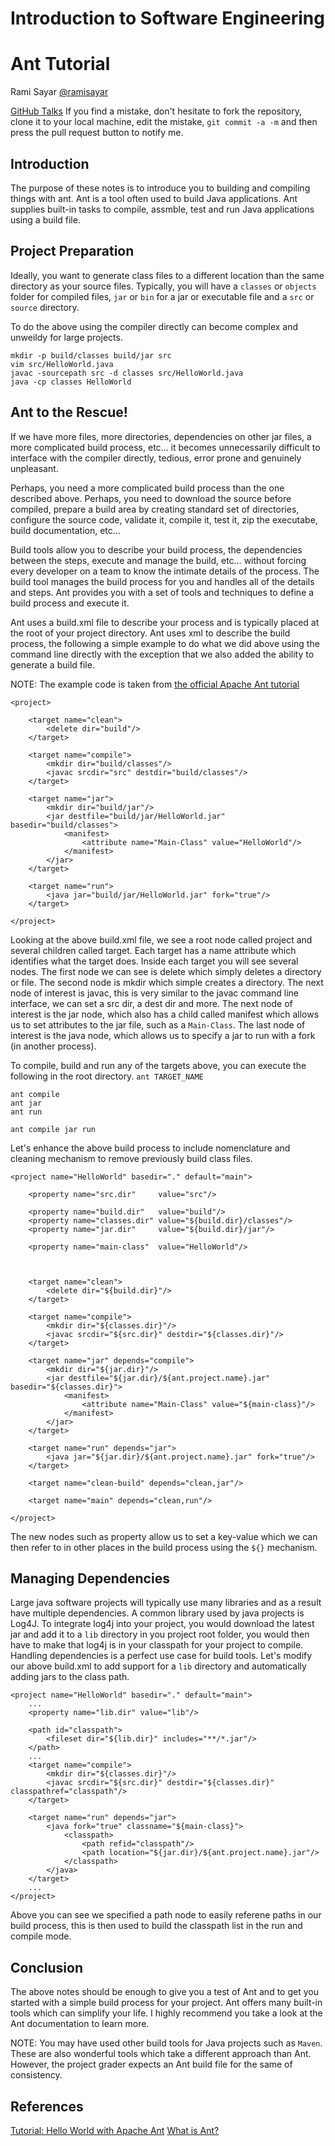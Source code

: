 # Introduction to Software Engineering
# Ant Tutorial

Rami Sayar [@ramisayar](http://twitter/ramisayar)

[GitHub Talks](github.com/sayar/talks) If you find a mistake, don't hesitate to fork the repository, clone it to your local machine, edit the mistake, `git commit -a -m` and then press the pull request button to notify me.

## Introduction

The purpose of these notes is to introduce you to building and compiling things with ant. Ant is a tool often used to build Java applications. Ant supplies built-in tasks to compile, assmble, test and run Java applications using a build file.

## Project Preparation

Ideally, you want to generate class files to a different location than the same directory as your source files. Typically, you will have a `classes` or `objects` folder for compiled files, `jar` or `bin` for a jar or executable file and a `src` or `source` directory.

To do the above using the compiler directly can become complex and unweildy for large projects.

```
mkdir -p build/classes build/jar src
vim src/HelloWorld.java
javac -sourcepath src -d classes src/HelloWorld.java
java -cp classes HelloWorld
```

## Ant to the Rescue!

If we have more files, more directories, dependencies on other jar files, a more complicated build process, etc… it becomes unnecessarily difficult to interface with the compiler directly, tedious, error prone and genuinely unpleasant.

Perhaps, you need a more complicated build process than the one described above. Perhaps, you need to download the source before compiled, prepare a build area by creating standard set of directories, configure the source code, validate it, compile it, test it, zip the executabe, build documentation, etc… 

Build tools allow you to describe your build process, the dependencies between the steps, execute and manage the build, etc… without forcing every developer on a team to know the intimate details of the process. The build tool manages the build process for you and handles all of the details and steps. Ant provides you with a set of tools and techniques to define a build process and execute it. 

Ant uses a build.xml file to describe your process and is typically placed at the root of your project directory. Ant uses xml to describe the build process, the following a simple example to do what we did above using the command line directly with the exception that we also added the ability to generate a build file.

NOTE: The example code is taken from [the official Apache Ant tutorial](http://ant.apache.org/manual/tutorial-HelloWorldWithAnt.html)

```
<project>

    <target name="clean">
        <delete dir="build"/>
    </target>

    <target name="compile">
        <mkdir dir="build/classes"/>
        <javac srcdir="src" destdir="build/classes"/>
    </target>

    <target name="jar">
        <mkdir dir="build/jar"/>
        <jar destfile="build/jar/HelloWorld.jar" basedir="build/classes">
            <manifest>
                <attribute name="Main-Class" value="HelloWorld"/>
            </manifest>
        </jar>
    </target>

    <target name="run">
        <java jar="build/jar/HelloWorld.jar" fork="true"/>
    </target>

</project>
```

Looking at the above build.xml file, we see a root node called project and several children called target. Each target has a name attribute which identifies what the target does. Inside each target you will see several nodes. The first node we can see is delete which simply deletes a directory or file. The second node is mkdir which simple creates a directory. The next node of interest is javac, this is very similar to the javac command line interface, we can set a src dir, a dest dir and more. The next node of interest is the jar node, which also has a child called manifest which allows us to set attributes to the jar file, such as a `Main-Class`. The last node of interest is the java node, which allows us to specify a jar to run with a fork (in another process).

To compile, build and run any of the targets above, you can execute the following in the root directory. `ant TARGET_NAME`

```
ant compile
ant jar
ant run
```

`ant compile jar run`

Let's enhance the above build process to include nomenclature and cleaning mechanism to remove previously build class files. 

```
<project name="HelloWorld" basedir="." default="main">

    <property name="src.dir"     value="src"/>

    <property name="build.dir"   value="build"/>
    <property name="classes.dir" value="${build.dir}/classes"/>
    <property name="jar.dir"     value="${build.dir}/jar"/>

    <property name="main-class"  value="HelloWorld"/>



    <target name="clean">
        <delete dir="${build.dir}"/>
    </target>

    <target name="compile">
        <mkdir dir="${classes.dir}"/>
        <javac srcdir="${src.dir}" destdir="${classes.dir}"/>
    </target>

    <target name="jar" depends="compile">
        <mkdir dir="${jar.dir}"/>
        <jar destfile="${jar.dir}/${ant.project.name}.jar" basedir="${classes.dir}">
            <manifest>
                <attribute name="Main-Class" value="${main-class}"/>
            </manifest>
        </jar>
    </target>

    <target name="run" depends="jar">
        <java jar="${jar.dir}/${ant.project.name}.jar" fork="true"/>
    </target>

    <target name="clean-build" depends="clean,jar"/>

    <target name="main" depends="clean,run"/>

</project>
```

The new nodes such as property allow us to set a key-value which we can then refer to in other places in the build process using the `${}` mechanism. 

## Managing Dependencies

Large java software projects will typically use many libraries and as a result have multiple dependencies. A common library used by java projects is Log4J. To integrate log4j into your project, you would download the latest jar and add it to a `lib` directory in you project root folder, you would then have to make that log4j is in your classpath for your project to compile. Handling dependencies is a perfect use case for build tools. Let's modify our above build.xml to add support for a `lib` directory and automatically adding jars to the class path.

```
<project name="HelloWorld" basedir="." default="main">
    ...
    <property name="lib.dir" value="lib"/>

    <path id="classpath">
        <fileset dir="${lib.dir}" includes="**/*.jar"/>
    </path>
    ...
    <target name="compile">
        <mkdir dir="${classes.dir}"/>
        <javac srcdir="${src.dir}" destdir="${classes.dir}" classpathref="classpath"/>
    </target>

    <target name="run" depends="jar">
        <java fork="true" classname="${main-class}">
            <classpath>
                <path refid="classpath"/>
                <path location="${jar.dir}/${ant.project.name}.jar"/>
            </classpath>
        </java>
    </target>
    ...
</project>
```

Above you can see we specified a path node to easily referene paths in our build process, this is then used to build the classpath list in the run and compile mode. 

## Conclusion

The above notes should be enough to give you a test of Ant and to get you started with a simple build process for your project. Ant offers many built-in tools which can simplify your life. I highly recommend you take a look at the Ant documentation to learn more.

NOTE: You may have used other build tools for Java projects such as `Maven`. These are also wonderful tools which take a different approach than Ant. However, the project grader expects an Ant build file for the same of consistency.

## References

[Tutorial: Hello World with Apache Ant](http://ant.apache.org/manual/tutorial-HelloWorldWithAnt.html)
[What is Ant?](http://codefeed.com/tutorial/ant_intro.html)